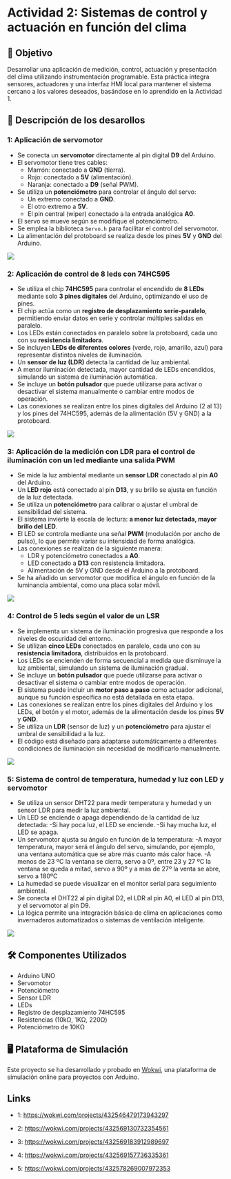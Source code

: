 
# Actividad 2: Sistemas de control y actuación en función del clima

## 📌 Objetivo

Desarrollar una aplicación de medición, control, actuación y presentación del clima utilizando instrumentación programable. Esta práctica integra sensores, actuadores y una interfaz HMI local para mantener el sistema cercano a los valores deseados, basándose en lo aprendido en la Actividad 1.

## 🧪 Descripción de los desarollos

### 1: Aplicación de servomotor

- Se conecta un **servomotor** directamente al pin digital **D9** del Arduino.
- El servomotor tiene tres cables:
  - Marrón: conectado a **GND** (tierra).
  - Rojo: conectado a **5V** (alimentación).
  - Naranja: conectado a **D9** (señal PWM).
- Se utiliza un **potenciómetro** para controlar el ángulo del servo:
  - Un extremo conectado a **GND**.
  - El otro extremo a **5V**.
  - El pin central (wiper) conectado a la entrada analógica **A0**.
- El servo se mueve según se modifique el potenciómetro.
- Se emplea la biblioteca `Servo.h` para facilitar el control del servomotor.
- La alimentación del protoboard se realiza desde los pines **5V** y **GND** del Arduino.

![](images/img_ap1.jpeg)

### 2: Aplicación de control de 8 leds con 74HC595 

- Se utiliza el chip **74HC595** para controlar el encendido de **8 LEDs** mediante solo **3 pines digitales** del Arduino, optimizando el uso de pines.
- El chip actúa como un **registro de desplazamiento serie-paralelo**, permitiendo enviar datos en serie y controlar múltiples salidas en paralelo.
- Los LEDs están conectados en paralelo sobre la protoboard, cada uno con su **resistencia limitadora**.
- Se incluyen **LEDs de diferentes colores** (verde, rojo, amarillo, azul) para representar distintos niveles de iluminación.
- Un **sensor de luz (LDR)** detecta la cantidad de luz ambiental.
- A menor iluminación detectada, mayor cantidad de LEDs encendidos, simulando un sistema de iluminación automática.
- Se incluye un **botón pulsador** que puede utilizarse para activar o desactivar el sistema manualmente o cambiar entre modos de operación.
- Las conexiones se realizan entre los pines digitales del Arduino (2 al 13) y los pines del 74HC595, además de la alimentación (5V y GND) a la protoboard.

![](images/img_ap2.jpeg)

### 3: Aplicación de la medición con LDR para el control de iluminación con un led mediante una salida PWM 

- Se mide la luz ambiental mediante un **sensor LDR** conectado al pin **A0** del Arduino.
- Un **LED rojo** está conectado al pin **D13**, y su brillo se ajusta en función de la luz detectada.
- Se utiliza un **potenciómetro** para calibrar o ajustar el umbral de sensibilidad del sistema.
- El sistema invierte la escala de lectura: **a menor luz detectada, mayor brillo del LED**.
- El LED se controla mediante una señal **PWM** (modulación por ancho de pulso), lo que permite variar su intensidad de forma analógica.
- Las conexiones se realizan de la siguiente manera:
  - LDR y potenciómetro conectados a **A0**.
  - LED conectado a **D13** con resistencia limitadora.
  - Alimentación de 5V y GND desde el Arduino a la protoboard.
- Se ha añadido un servomotor que modifica el ángulo en función de la luminancia ambiental, como una placa solar móvil.

![](images/img_ap3.jpeg)

### 4: Control de 5 leds según el valor de un LSR

- Se implementa un sistema de iluminación progresiva que responde a los niveles de oscuridad del entorno.
- Se utilizan **cinco LEDs** conectados en paralelo, cada uno con su **resistencia limitadora**, distribuidos en la protoboard.
- Los LEDs se encienden de forma secuencial a medida que disminuye la luz ambiental, simulando un sistema de iluminación gradual.
- Se incluye un **botón pulsador** que puede utilizarse para activar o desactivar el sistema o cambiar entre modos de operación.
- El sistema puede incluir un **motor paso a paso** como actuador adicional, aunque su función específica no está detallada en esta etapa.
- Las conexiones se realizan entre los pines digitales del Arduino y los LEDs, el botón y el motor, además de la alimentación desde los pines **5V** y **GND**.
- Se utiliza un **LDR** (sensor de luz) y un **potenciómetro** para ajustar el umbral de sensibilidad a la luz.
- El código está diseñado para adaptarse automáticamente a diferentes condiciones de iluminación sin necesidad de modificarlo manualmente.

![](images/img_ap4.jpeg)

### 5: Sistema de control de temperatura, humedad y luz con LED y servomotor

- Se utiliza un sensor DHT22 para medir temperatura y humedad y un sensor LDR para medir la luz ambiental. 
- Un LED se enciende o apaga dependiendo de la cantidad de luz detectada: 
	-Si hay poca luz, el LED se enciende. 
	-Si hay mucha luz, el LED se apaga. 
- Un servomotor ajusta su ángulo en función de la temperatura: 
	-A mayor temperatura, mayor será el ángulo del servo, simulando, por ejemplo, una ventana automática que se abre más cuanto más calor hace. 
	-A menos de 23 ºC la ventana se cierra, servo a 0º, entre 23 y 27 ºC la ventana se queda a mitad, servo a 90º y a mas de 27º la venta se abre, servo a 180ºC
- La humedad se puede visualizar en el monitor serial para seguimiento ambiental. 
- Se conecta el DHT22 al pin digital D2, el LDR al pin A0, el LED al pin D13, y el servomotor al pin D9. 
- La lógica permite una integración básica de clima en aplicaciones como invernaderos automatizados o sistemas de ventilación inteligente.

![](images/img_ap5.jpeg)

## 🛠️ Componentes Utilizados

- Arduino UNO
- Servomotor
- Potenciómetro
- Sensor LDR
- LEDs
- Registro de desplazamiento 74HC595
- Resistencias (10kΩ, 1KΩ, 220Ω)
- Potenciómetro de 10KΩ

## 🖥️ Plataforma de Simulación

Este proyecto se ha desarrollado y probado en [Wokwi](https://wokwi.com/), una plataforma de simulación online para proyectos con Arduino.


## Links

- 1: https://wokwi.com/projects/432546479173943297

- 2: https://wokwi.com/projects/432569130732354561

- 3: https://wokwi.com/projects/432569183912989697

- 4: https://wokwi.com/projects/432569157736335361

- 5: https://wokwi.com/projects/432578269007972353
